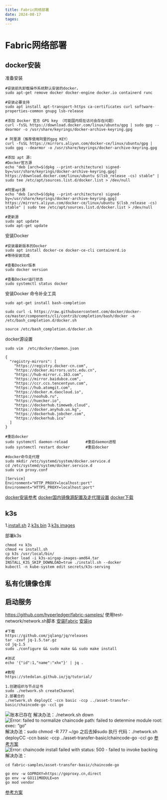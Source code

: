 ```yaml
---
title: Fabric网络部署
date: 2024-08-17
tages:
---
```


# Fabric网络部署
## docker安装
准备安装

```
#安装前先卸载操作系统默认安装的docker，
sudo apt-get remove docker docker-engine docker.io containerd runc

#安装必要支持
sudo apt install apt-transport-https ca-certificates curl software-properties-common gnupg lsb-release

#添加 Docker 官方 GPG key （可能国内现在访问会存在问题）
curl -fsSL https://download.docker.com/linux/ubuntu/gpg | sudo gpg --dearmor -o /usr/share/keyrings/docker-archive-keyring.gpg

# 阿里源（推荐使用阿里的gpg KEY）
curl -fsSL https://mirrors.aliyun.com/docker-ce/linux/ubuntu/gpg | sudo gpg --dearmor -o /usr/share/keyrings/docker-archive-keyring.gpg

#添加 apt 源:
#Docker官方源
echo "deb [arch=$(dpkg --print-architecture) signed-by=/usr/share/keyrings/docker-archive-keyring.gpg] https://download.docker.com/linux/ubuntu $(lsb_release -cs) stable" | sudo tee /etc/apt/sources.list.d/docker.list > /dev/null

#阿里apt源
echo "deb [arch=$(dpkg --print-architecture) signed-by=/usr/share/keyrings/docker-archive-keyring.gpg] https://mirrors.aliyun.com/docker-ce/linux/ubuntu $(lsb_release -cs) stable" | sudo tee /etc/apt/sources.list.d/docker.list > /dev/null

#更新源
sudo apt update
sudo apt-get update
```
安装Docker
```
#安装最新版本的Docker
sudo apt install docker-ce docker-ce-cli containerd.io
#等待安装完成

#查看Docker版本
sudo docker version

#查看Docker运行状态
sudo systemctl status docker
```
安装Docker 命令补全工具
```
sudo apt-get install bash-completion

sudo curl -L https://raw.githubusercontent.com/docker/docker-ce/master/components/cli/contrib/completion/bash/docker -o /etc/bash_completion.d/docker.sh

source /etc/bash_completion.d/docker.sh
```
docker源设置
```
sudo vim  /etc/docker/daemon.json

{
  "registry-mirrors": [
    "https://registry.docker-cn.com",
    "https://docker.mirrors.ustc.edu.cn",
    "https://hub-mirror.c.163.com",
    "https://mirror.baidubce.com",
    "https://ccr.ccs.tencentyun.com",
    "https://hub.atomgit.com",
    "https://docker.m.daocloud.io",
    "https://noohub.ru",
    "https://huecker.io",
    "https://dockerhub.timeweb.cloud",
    "https://docker.anyhub.us.kg",
    "https://dockerhub.jobcher.com",
    "https://dockerhub.icu"
  ]
}

#重启docker
sudo systemctl daemon-reload		#重启daemon进程
sudo systemctl restart docker		#重启docker

#docker命令走代理
sudo mkdir /etc/systemd/system/docker.service.d
cd /etc/systemd/system/docker.service.d
sudo vim proxy.conf

[Service] 
Environment="HTTP_PROXY=localhost:port" 
Environment="HTTPS_PROXY=localhost:port"
```
[docker安装参考](https://blog.csdn.net/u011278722/article/details/137673353?spm=1001.2014.3001.5501)
[docker国内镜像源配置及走代理设置](https://blog.csdn.net/Lichen0196/article/details/137355517)
[docker下载](https://download.docker.com/linux/static/stable/x86_64/)

## k3s
1.[install.sh](https://get.k3s.io)
2.[k3s bin](https://github.com/k3s-io/k3s/releases)
3.[k3s images](https://github.com/k3s-io/k3s/releases)

部署k3s
```
chmod +x k3s
chmod +x install.sh
cp k3s /usr/local/bin/
docker load -i k3s-airgap-images-amd64.tar
INSTALL_K3S_SKIP_DOWNLOAD=true ./install.sh --docker
kubectl -n kube-system edit secrets/k3s-serving
```

## 私有化镜像仓库

## 启动服务
https://github.com/hyperledger/fabric-samples/
使用test-network/network.sh脚本
[安装Fabric](https://hyperledger-fabric.readthedocs.io/en/latest/install.html)
[安装jq](https://blog.csdn.net/qq_43853055/article/details/113878450)
```
#下载
https://github.com/jqlang/jq/releases
tar -zxvf jq-1.5.tar.gz
cd jq-1.5
sudo ./configure && sudo make && sudo make install

#测试
echo '{"id":1,"name":"xhx"}' | jq .

#教程
https://stedolan.github.io/jq/tutorial/

```
```
1.创建组织与节点证书
sudo ./network.sh createChannel
2.部署合约
./network.sh deployCC -ccn basic -ccp ../asset-transfer-basic/chaincode-go -ccl go

```
![账本已存在](/Fabric/image.png)
解决办法：./network.sh down
![Error: failed to normalize chaincode path: failed to determine module root: exec: “go“](/Fabric/image1.png)
解决办法：sudo chmod -R 777 ~/go
之后去掉sudo 执行 代码：./network.sh deployCC -ccn basic -ccp ../asset-transfer-basic/chaincode-go -ccl go 
[参考方案](https://blog.csdn.net/lakersssss24/article/details/119539472)
![Error: chaincode install failed with status: 500 - failed to invoke backing](/Fabric/image2.png)
解决办法：
```
cd fabric-samples/asset-transfer-basic/chaincode-go

go env -w GOPROXY=https://goproxy.cn,direct
go env -w GO111MODULE=on
go mod vendor
```
[参考方案](https://blog.csdn.net/lakersssss24/article/details/119491099)
